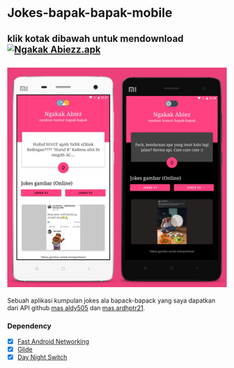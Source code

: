 # Jokes-bapak-bapak-mobile
klik kotak dibawah untuk mendownload
[![Ngakak Abiezz.apk](https://img.shields.io/badge/Ngakak%20Abiezz-APK-red.svg?style=for-the-badge&logo=android)](https://github.com/rickyricko302/Jokes-bapak-bapak-mobile/releases/download/apk/ngakak.abiezz.apk)
---

[![](https://github.com/rickyricko302/Jokes-bapak-bapak-mobile/blob/main/screenshoot/ss.jpg)](https://raw.githubusercontent.com/rickyricko302/Jokes-bapak-bapak-mobile/main/screenshoot/ss.jpg)
---
Sebuah aplikasi kumpulan jokes ala bapack-bapack yang saya dapatkan dari API github [mas aldy505](https://github.com/aldy505/jokes-bapak2) dan [mas ardhptr21](https://github.com/ardhptr21/candaan-api).
### Dependency
- [x] [Fast Android Networking](https://github.com/amitshekhariitbhu/Fast-Android-Networking)
- [x] [Glide](https://github.com/bumptech/glide)
- [x] [Day Night Switch](https://github.com/vimalcvs/Day-Night-Switch)  
